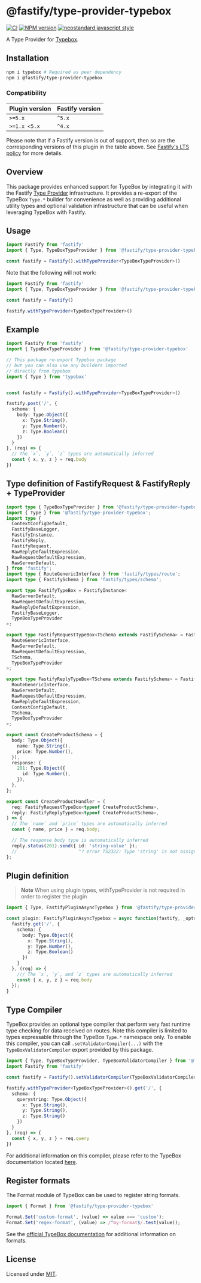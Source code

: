 # @fastify/type-provider-typebox

[![CI](https://github.com/fastify/fastify-type-provider-typebox/actions/workflows/ci.yml/badge.svg?branch=main)](https://github.com/fastify/fastify-type-provider-typebox/actions/workflows/ci.yml)
[![NPM version](https://img.shields.io/npm/v/@fastify/type-provider-typebox)](https://www.npmjs.com/package/@fastify/type-provider-typebox)
[![neostandard javascript style](https://img.shields.io/badge/code_style-neostandard-brightgreen?style=flat)](https://github.com/neostandard/neostandard)

A Type Provider for [Typebox](https://github.com/sinclairzx81/typebox).

## Installation

```sh
npm i typebox # Required as peer dependency
npm i @fastify/type-provider-typebox
```

### Compatibility

| Plugin version | Fastify version |
| ---------------|-----------------|
| `>=5.x`        | `^5.x`          |
| `>=1.x <5.x`   | `^4.x`          |


Please note that if a Fastify version is out of support, then so are the corresponding versions of this plugin
in the table above.
See [Fastify's LTS policy](https://github.com/fastify/fastify/blob/main/docs/Reference/LTS.md) for more details.

## Overview

This package provides enhanced support for TypeBox by integrating it with the Fastify [Type Provider](https://fastify.dev/docs/latest/Reference/Type-Providers/) infrastructure. It provides a re-export of the TypeBox `Type.*` builder for convenience as well as providing additional utility types and optional validation infrastructure that can be useful when leveraging TypeBox with Fastify.

## Usage

```ts
import Fastify from 'fastify'
import { Type, TypeBoxTypeProvider } from '@fastify/type-provider-typebox'

const fastify = Fastify().withTypeProvider<TypeBoxTypeProvider>()
```

Note that the following will not work:

```ts
import Fastify from 'fastify'
import { Type, TypeBoxTypeProvider } from '@fastify/type-provider-typebox'

const fastify = Fastify()

fastify.withTypeProvider<TypeBoxTypeProvider>()
```

## Example

```ts
import Fastify from 'fastify'
import { TypeBoxTypeProvider } from '@fastify/type-provider-typebox'

// This package re-export Typebox package
// but you can also use any builders imported
// directly from typebox
import { Type } from 'typebox'


const fastify = Fastify().withTypeProvider<TypeBoxTypeProvider>()

fastify.post('/', {
  schema: {
    body: Type.Object({
      x: Type.String(),
      y: Type.Number(),
      z: Type.Boolean()
    })
  }
}, (req) => {
  // The `x`, `y`, `z` types are automatically inferred
  const { x, y, z } = req.body
})
```

## Type definition of FastifyRequest & FastifyReply + TypeProvider
```ts
import type { TypeBoxTypeProvider } from '@fastify/type-provider-typebox';
import { Type } from '@fastify/type-provider-typebox';
import type {
  ContextConfigDefault,
  FastifyBaseLogger,
  FastifyInstance,
  FastifyReply,
  FastifyRequest,
  RawReplyDefaultExpression,
  RawRequestDefaultExpression,
  RawServerDefault,
} from 'fastify';
import type { RouteGenericInterface } from 'fastify/types/route';
import type { FastifySchema } from 'fastify/types/schema';

export type FastifyTypeBox = FastifyInstance<
  RawServerDefault,
  RawRequestDefaultExpression,
  RawReplyDefaultExpression,
  FastifyBaseLogger,
  TypeBoxTypeProvider
>;

export type FastifyRequestTypeBox<TSchema extends FastifySchema> = FastifyRequest<
  RouteGenericInterface,
  RawServerDefault,
  RawRequestDefaultExpression,
  TSchema,
  TypeBoxTypeProvider
>;

export type FastifyReplyTypeBox<TSchema extends FastifySchema> = FastifyReply<
  RouteGenericInterface,
  RawServerDefault,
  RawRequestDefaultExpression,
  RawReplyDefaultExpression,
  ContextConfigDefault,
  TSchema,
  TypeBoxTypeProvider
>;

export const CreateProductSchema = {
  body: Type.Object({
    name: Type.String(),
    price: Type.Number(),
  }),
  response: {
    201: Type.Object({
      id: Type.Number(),
    }),
  },
};

export const CreateProductHandler = (
  req: FastifyRequestTypeBox<typeof CreateProductSchema>,
  reply: FastifyReplyTypeBox<typeof CreateProductSchema>,
) => {
  // The `name` and `price` types are automatically inferred
  const { name, price } = req.body;

  // The response body type is automatically inferred
  reply.status(201).send({ id: 'string-value' });
  //                       ^? error TS2322: Type 'string' is not assignable to type 'number'.
};
```


## Plugin definition

> **Note**
> When using plugin types, withTypeProvider is not required in order to register the plugin

```ts
import { Type, FastifyPluginAsyncTypebox } from '@fastify/type-provider-typebox'

const plugin: FastifyPluginAsyncTypebox = async function(fastify, _opts) {
  fastify.get('/', {
    schema: {
      body: Type.Object({
        x: Type.String(),
        y: Type.Number(),
        z: Type.Boolean()
      })
    }
  }, (req) => {
    /// The `x`, `y`, and `z` types are automatically inferred
    const { x, y, z } = req.body
  });
}
```

## Type Compiler

TypeBox provides an optional type compiler that perform very fast runtime type checking for data received on routes. Note this compiler is limited to types expressable through the TypeBox `Type.*` namespace only. To enable this compiler, you can call `.setValidatorCompiler(...)` with the `TypeBoxValidatorCompiler` export provided by this package.

```ts
import { Type, TypeBoxTypeProvider, TypeBoxValidatorCompiler } from '@fastify/type-provider-typebox'
import Fastify from 'fastify'

const fastify = Fastify().setValidatorCompiler(TypeBoxValidatorCompiler)

fastify.withTypeProvider<TypeBoxTypeProvider>().get('/', {
  schema: {
    querystring: Type.Object({
      x: Type.String(),
      y: Type.String(),
      z: Type.String()
    })
  }
}, (req) => {
  const { x, y, z } = req.query
})
```

For additional information on this compiler, please refer to the TypeBox documentation located [here](https://github.com/sinclairzx81/typebox#Compile).

## Register formats

The Format module of TypeBox can be used to register string formats.

```ts
import { Format } from '@fastify/type-provider-typebox'

Format.Set('custom-format', (value) => value === 'custom');
Format.Set('regex-format', (value) => /^my-format$/.test(value));
```

See the [official TypeBox documentation](https://sinclairzx81.github.io/typebox/#/docs/format/overview) for additional information on formats.

## License

Licensed under [MIT](./LICENSE).
